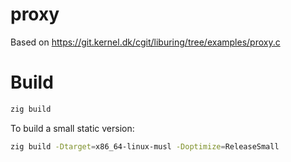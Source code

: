 # proxy

Based on https://git.kernel.dk/cgit/liburing/tree/examples/proxy.c

# Build

```bash
zig build
```

To build a small static version:
```bash
zig build -Dtarget=x86_64-linux-musl -Doptimize=ReleaseSmall
```

